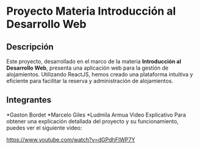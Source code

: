 # Proyecto Materia Introducción al Desarrollo Web
## Descripción
Este proyecto, desarrollado en el marco de la materia **Introducción al Desarrollo Web**, presenta una aplicación web para la gestión de alojamientos. Utilizando ReactJS, hemos creado una plataforma intuitiva y eficiente para facilitar la reserva y administración de alojamientos.

## Integrantes
*Gaston Bordet
*Marcelo Giles
*Ludmila Armua
Video Explicativo
Para obtener una explicación detallada del proyecto y su funcionamiento, puedes ver el siguiente video:

https://www.youtube.com/watch?v=dGPdhFIWP7Y
